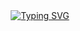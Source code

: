 <div align="center">
  <a href="https://blog.sunguoqi.com/">
    <img src="https://readme-typing-svg.demolab.com?font=微软雅黑&pause=1000&color=884499&width=435&lines=25時、ナイトコードで。&center=true&size=27" alt="Typing SVG" />
  </a>
</div>

